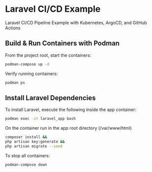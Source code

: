 # Laravel CI/CD Example

Laravel CI/CD Pipeline Example with Kubernetes, ArgoCD, and GitHub Actions

## Build & Run Containers with Podman

From the project root, start the containers:

```bash
podman-compose up -d
```

Verify running containers:

```bash
podman ps
```

## Install Laravel Dependencies

To install Laravel, execute the following inside the app container:

```bash
podman exec -it laravel_app bash
```

On the container run in the app root directory (/var/www/html)

```bash
composer install &&
php artisan key:generate &&
php artisan migrate --seed
```

To stop all containers:

```bash
podman-compose down
```

